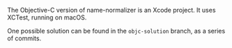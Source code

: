The Objective-C version of name-normalizer is an Xcode project. It uses XCTest, running on macOS.

One possible solution can be found in the `objc-solution` branch, as a series of commits.
